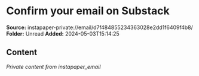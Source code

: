 # Confirm your email on Substack

**Source:** instapaper-private://email/d7f484855234363028e2dd1f6409f4b8/
**Folder:** Unread
**Added:** 2024-05-03T15:14:25




## Content
*Private content from instapaper_email*
